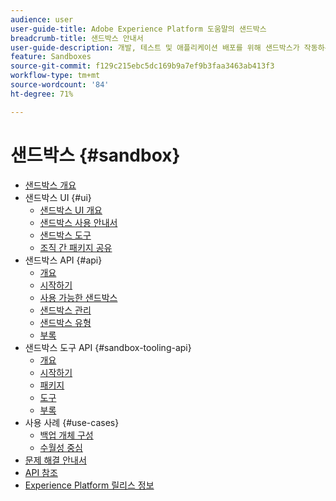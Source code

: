 ```yaml
---
audience: user
user-guide-title: Adobe Experience Platform 도움말의 샌드박스
breadcrumb-title: 샌드박스 안내서
user-guide-description: 개발, 테스트 및 애플리케이션 배포를 위해 샌드박스가 작동하는 방식과 Experience Platform 인스턴스를 가상 환경으로 분할하는 방식을 살펴보십시오.
feature: Sandboxes
source-git-commit: f129c215ebc5dc169b9a7ef9b3faa3463ab413f3
workflow-type: tm+mt
source-wordcount: '84'
ht-degree: 71%

---
```



# 샌드박스 {#sandbox}

* [샌드박스 개요](home.md)
* 샌드박스 UI {#ui}
   * [샌드박스 UI 개요](ui/overview.md)
   * [샌드박스 사용 안내서](ui/user-guide.md)
   * [샌드박스 도구](ui/sandbox-tooling.md)
   * [조직 간 패키지 공유](ui/sharing-packages-across-orgs.md)
* 샌드박스 API {#api}
   * [개요](api/overview.md)
   * [시작하기](api/getting-started.md)
   * [사용 가능한 샌드박스](api/available.md)
   * [샌드박스 관리](api/sandboxes.md)
   * [샌드박스 유형](api/types.md)
   * [부록](api/appendix.md)
* 샌드박스 도구 API {#sandbox-tooling-api}
   * [개요](sandbox-tooling-api/overview.md)
   * [시작하기](sandbox-tooling-api/getting-started.md)
   * [패키지](sandbox-tooling-api/packages.md)
   * [도구](sandbox-tooling-api/tools.md)
   * [부록](sandbox-tooling-api/appendix.md)
* 사용 사례 {#use-cases}
   * [백업 개체 구성](use-cases/backup-object-configuration.md)
   * [수월성 중심](use-cases/center-of-excellence.md)
* [문제 해결 안내서](troubleshooting-guide.md)
* [API 참조](https://www.adobe.io/experience-platform-apis/references/sandbox)
* [Experience Platform 릴리스 정보](https://experienceleague.adobe.com/ko/docs/experience-platform/release-notes/latest)
